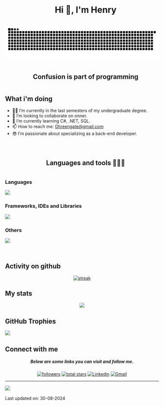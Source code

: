 <div id="user-content-toc">
  <ul align="center">
    <summary><h1 style="display: inline-block">Hi 👋, I'm Henry</h1></summary>
  </ul>
</div>
<!--- snake example -->
<div align="center">
  
  ![snake gif](https://github.com/Helionous/Helionous/blob/output/github-contribution-grid-snake-dark.svg)
  
</div>

<div id="user-content-toc">
  <ul align="center">
    <summary><h2 style="display: inline-block">Confusion is part of programming</h2></summary>
  </ul>
</div>

## What i'm doing
<!--Intro start-->
- 👨‍🎓 I’m currently in the last semesters of my undergraduate degree.
- 👯 I’m looking to collaborate on onner.
- 🌱 I’m currently learning C#, .NET, SQL.
- 📫 How to reach me: Ghreengate@gmail.com
- ​😎 I’m passionate about specializing as a back-end developer.
<!--Intro end-->

<br/>
  <div id="user-content-toc">
    <ul align="center">
      <summary><h2 style="display: inline-block">Languages and tools 👨🏻‍💻</h2></summary>
    </ul>
  </div>
  <h3>Languages</h3>
    <p align="left">
      <a href="https://github.com/Helionous">
        <img src="https://skillicons.dev/icons?i=cs,java,py,php,ts&perline=14" />
      </a>
    </p>
  <h3>Frameworks, IDEs and Libraries</h3>
      <p align="left">
        <a href="https://github.com/Helionous">
          <img src="https://skillicons.dev/icons?i=dotnet,laravel,django,visualstudio,idea,rider,androidstudio&perline=14" />
        </a>
      </p>
  <h3>Others</h3>
      <p align="left">
        <a href="https://github.com/Helionous">
          <img src="https://skillicons.dev/icons?i=mysql,sqlite,github,git,vscode,postman,windows,linux,debian,ubuntu&perline=14" />
        </a>
      </p>
<br>

## Activity on github
<p align="center">
  <a href="https://github.com/Helionous">      
    <img title="stats" alt="streak" src="https://github-readme-streak-stats.herokuapp.com/?user=Helionous&theme=dark&hide_border=true&stroke=f53b3b"/>
  </a> 
</p>

## My stats
<p align="center">
  <a href="https://github.com/Helionous"> 
    <img height="200px" src="https://github-readme-stats.vercel.app/api?username=Helionous&hide_border=true&show_icons=true&count_private=true&theme=gruvbox&bg_color=151515">
  </a> 
</p>

 
## GitHub Trophies
![](https://github-profile-trophy.vercel.app/?username=Helionous&theme=dark_dimmed&no-frame=false&no-bg=false&margin-w=4)

## Connect with me
<h5 align="center">Below are some links you can visit and follow me.</h5>

<p align="center">
   <a href="https://github.com/Helionous">
     <img alt="followers" title="Follow me on Github" src="https://img.shields.io/github/followers/Helionous?color=236ad3&style=for-the-badge&logo=github&label=Follow"/></a>
  <a href="https://github.com/Helionous?tab=repositories&sort=stargazers">
    <img alt="total stars" title="Total stars on GitHub" src="https://custom-icon-badges.demolab.com/github/stars/Helionous?color=B8B92B&style=for-the-badge&labelColor=959532&logo=star"/></a>
  <a href="https://linkedin.com/in/Helionous" target="blank">
    <img src="https://img.shields.io/badge/LinkedIn-0077B5?style=for-the-badge&logo=linkedin&logoColor=white" alt="Linkedin"/></a>
  <a href = "mailto:Greengate@gmail.com" target="blank">
    <img src="https://img.shields.io/badge/Gmail-D14836?style=for-the-badge&logo=gmail&logoColor=white" alt="Gmail"  /></a>
 </p>

---

<a href="https://github.com/Helionous">
  <img src="https://visitcount.itsvg.in/api?id=Lionnos&label=Helionous&pretty=false" />
</a>

Last updated on: 30-08-2024
